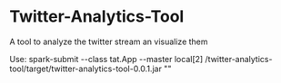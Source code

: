 Twitter-Analytics-Tool
======================

A tool to analyze the twitter stream an visualize them

Use:
spark-submit --class tat.App --master local[2] <pathToRepository>/twitter-analytics-tool/target/twitter-analytics-tool-0.0.1.jar "<JSON File path>" 
